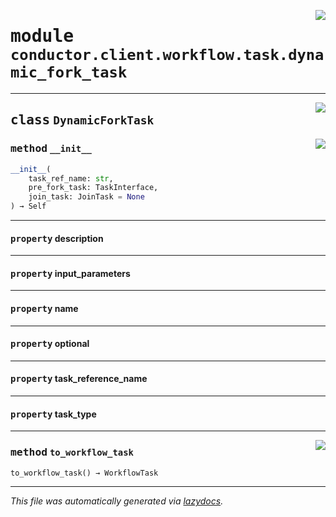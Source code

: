 <!-- markdownlint-disable -->

<a href="../src/conductor/client/workflow/task/dynamic_fork_task.py#L0"><img align="right" style="float:right;" src="https://img.shields.io/badge/-source-cccccc?style=flat-square"></a>

# <kbd>module</kbd> `conductor.client.workflow.task.dynamic_fork_task`






---

<a href="../src/conductor/client/workflow/task/dynamic_fork_task.py#L9"><img align="right" style="float:right;" src="https://img.shields.io/badge/-source-cccccc?style=flat-square"></a>

## <kbd>class</kbd> `DynamicForkTask`




<a href="../src/conductor/client/workflow/task/dynamic_fork_task.py#L10"><img align="right" style="float:right;" src="https://img.shields.io/badge/-source-cccccc?style=flat-square"></a>

### <kbd>method</kbd> `__init__`

```python
__init__(
    task_ref_name: str,
    pre_fork_task: TaskInterface,
    join_task: JoinTask = None
) → Self
```






---

#### <kbd>property</kbd> description





---

#### <kbd>property</kbd> input_parameters





---

#### <kbd>property</kbd> name





---

#### <kbd>property</kbd> optional





---

#### <kbd>property</kbd> task_reference_name





---

#### <kbd>property</kbd> task_type







---

<a href="../src/conductor/client/workflow/task/dynamic_fork_task.py#L18"><img align="right" style="float:right;" src="https://img.shields.io/badge/-source-cccccc?style=flat-square"></a>

### <kbd>method</kbd> `to_workflow_task`

```python
to_workflow_task() → WorkflowTask
```








---

_This file was automatically generated via [lazydocs](https://github.com/ml-tooling/lazydocs)._
